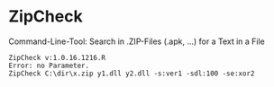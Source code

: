 # ZipCheck

Command-Line-Tool: Search in .ZIP-Files (.apk, ...) for a Text in a File

    ZipCheck v:1.0.16.1216.R
    Error: no Parameter.
    ZipCheck C:\dir\x.zip y1.dll y2.dll -s:ver1 -sdl:100 -se:xor2
